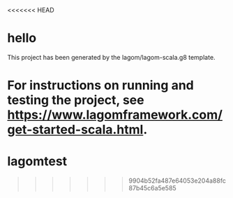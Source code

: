 <<<<<<< HEAD
# hello

This project has been generated by the lagom/lagom-scala.g8 template. 

For instructions on running and testing the project, see https://www.lagomframework.com/get-started-scala.html.
=======
# lagomtest
>>>>>>> 9904b52fa487e64053e204a88fc87b45c6a5e585

